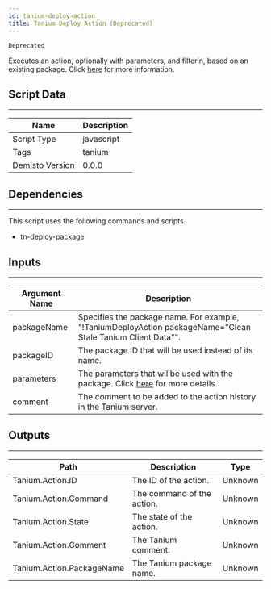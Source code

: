 ```yaml
---
id: tanium-deploy-action
title: Tanium Deploy Action (Deprecated)
---
```


`Deprecated`

Executes an action, optionally with parameters, and filterin, based on an existing package. Click [here](https://kb.tanium.com/SOAP) for more information.

## Script Data
---

| **Name** | **Description** |
| --- | --- |
| Script Type | javascript |
| Tags | tanium |
| Demisto Version | 0.0.0 |

## Dependencies
---
This script uses the following commands and scripts.
* tn-deploy-package

## Inputs
---

| **Argument Name** | **Description** |
| --- | --- |
| packageName | Specifies the package name. For example, "!TaniumDeployAction packageName="Clean Stale Tanium Client Data"". |
| packageID | The package ID  that will be used instead of its name. |
| parameters | The parameters that wil be used with the package. Click [here](https://kb.tanium.com/SOAP) for more details. |
| comment | The comment to be added to the action history in the Tanium server. |

## Outputs
---

| **Path** | **Description** | **Type** |
| --- | --- | --- |
| Tanium.Action.ID | The ID of the action. | Unknown |
| Tanium.Action.Command | The command of the action. | Unknown |
| Tanium.Action.State | The state of the action. | Unknown |
| Tanium.Action.Comment | The Tanium comment. | Unknown |
| Tanium.Action.PackageName | The Tanium package name. | Unknown |
